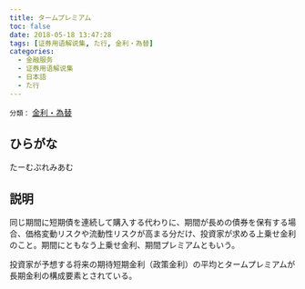 ```yaml
---
title: タームプレミアム
toc: false
date: 2018-05-18 13:47:28
tags: [证券用语解说集, た行, 金利・為替]
categories:
  - 金融服务
  - 证券用语解说集
  - 日本語
  - た行
---
```


`分類：` [金利・為替](/tags/金利・為替/)

## ひらがな

たーむぷれみあむ

## 説明

同じ期間に短期債を連続して購入する代わりに、期間が長めの債券を保有する場合、価格変動リスクや流動性リスクが高まる分だけ、投資家が求める上乗せ金利のこと。期間にともなう上乗せ金利、期間プレミアムともいう。

投資家が予想する将来の期待短期金利（政策金利）の平均とタームプレミアムが長期金利の構成要素とされている。
